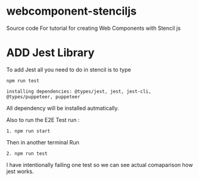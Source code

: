 # webcomponent-stenciljs

Source code For tutorial for creating Web Components with Stencil js

# ADD Jest Library

To add Jest all you need to do in stencil is to type

```
npm run test

```

```
installing dependencies: @types/jest, jest, jest-cli, @types/puppeteer, puppeteer

```

All dependency will be installed autmatically.

Also to run the E2E Test run :

```
1. npm run start

```

Then in another terminal Run

```
2. npm run test

```

I have intentionally failing one test so we can see actual comaparison how jest works.
